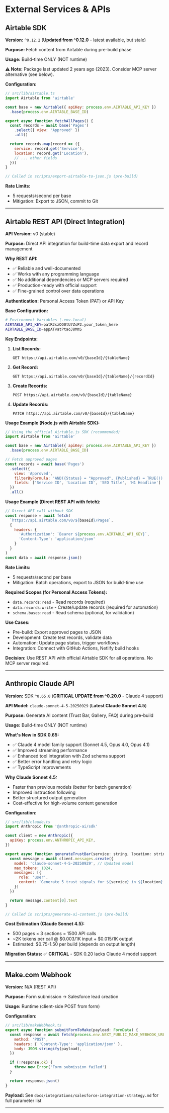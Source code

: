# External Services & APIs

## Airtable SDK

**Version:** `^0.12.2` (**Updated from ^0.12.0** - latest available, but stale)

**Purpose:** Fetch content from Airtable during pre-build phase

**Usage:** Build-time ONLY (NOT runtime)

**⚠️ Note:** Package last updated 2 years ago (2023). Consider MCP server alternative (see below).

**Configuration:**
```javascript
// src/lib/airtable.ts
import Airtable from 'airtable'

const base = new Airtable({ apiKey: process.env.AIRTABLE_API_KEY })
  .base(process.env.AIRTABLE_BASE_ID)

export async function fetchAllPages() {
  const records = await base('Pages')
    .select({ view: 'Approved' })
    .all()

  return records.map(record => ({
    service: record.get('Service'),
    location: record.get('Location'),
    // ... other fields
  }))
}

// Called in scripts/export-airtable-to-json.js (pre-build)
```

**Rate Limits:**
- 5 requests/second per base
- Mitigation: Export to JSON, commit to Git

---

## Airtable REST API (Direct Integration)

**API Version:** v0 (stable)

**Purpose:** Direct API integration for build-time data export and record management

**Why REST API:**
- ✅ Reliable and well-documented
- ✅ Works with any programming language
- ✅ No additional dependencies or MCP servers required
- ✅ Production-ready with official support
- ✅ Fine-grained control over data operations

**Authentication:** Personal Access Token (PAT) or API Key

**Base Configuration:**
```bash
# Environment Variables (.env.local)
AIRTABLE_API_KEY=patR2szOO0tU7ZsP2.your_token_here
AIRTABLE_BASE_ID=appATvatPtaoJ8MmS
```

**Key Endpoints:**

1. **List Records:**
   ```
   GET https://api.airtable.com/v0/{baseId}/{tableName}
   ```

2. **Get Record:**
   ```
   GET https://api.airtable.com/v0/{baseId}/{tableName}/{recordId}
   ```

3. **Create Records:**
   ```
   POST https://api.airtable.com/v0/{baseId}/{tableName}
   ```

4. **Update Records:**
   ```
   PATCH https://api.airtable.com/v0/{baseId}/{tableName}
   ```

**Usage Example (Node.js with Airtable SDK):**
```javascript
// Using the official Airtable.js SDK (recommended)
import Airtable from 'airtable'

const base = new Airtable({ apiKey: process.env.AIRTABLE_API_KEY })
  .base(process.env.AIRTABLE_BASE_ID)

// Fetch approved pages
const records = await base('Pages')
  .select({
    view: 'Approved',
    filterByFormula: 'AND({Status} = "Approved", {Published} = TRUE())',
    fields: ['Service ID', 'Location ID', 'SEO Title', 'H1 Headline']
  })
  .all()
```

**Usage Example (Direct REST API with fetch):**
```javascript
// Direct API call without SDK
const response = await fetch(
  `https://api.airtable.com/v0/${baseId}/Pages`,
  {
    headers: {
      'Authorization': `Bearer ${process.env.AIRTABLE_API_KEY}`,
      'Content-Type': 'application/json'
    }
  }
)
const data = await response.json()
```

**Rate Limits:**
- 5 requests/second per base
- Mitigation: Batch operations, export to JSON for build-time use

**Required Scopes (for Personal Access Tokens):**
- `data.records:read` - Read records (required)
- `data.records:write` - Create/update records (required for automation)
- `schema.bases:read` - Read schema (optional, for validation)

**Use Cases:**
- Pre-build: Export approved pages to JSON
- Development: Create test records, validate data
- Automation: Update page status, trigger workflows
- Integration: Connect with GitHub Actions, Netlify build hooks

**Decision:** Use REST API with official Airtable SDK for all operations. No MCP server required.

---

## Anthropic Claude API

**Version:** SDK `^0.65.0` (**CRITICAL UPDATE from ^0.20.0** - Claude 4 support)

**API Model:** `claude-sonnet-4-5-20250929` (**Latest Claude Sonnet 4.5**)

**Purpose:** Generate AI content (Trust Bar, Gallery, FAQ) during pre-build

**Usage:** Build-time ONLY (NOT runtime)

**What's New in SDK 0.65:**
- ✅ Claude 4 model family support (Sonnet 4.5, Opus 4.0, Opus 4.1)
- ✅ Improved streaming performance
- ✅ Enhanced tool integration with Zod schema support
- ✅ Better error handling and retry logic
- ✅ TypeScript improvements

**Why Claude Sonnet 4.5:**
- Faster than previous models (better for batch generation)
- Improved instruction following
- Better structured output generation
- Cost-effective for high-volume content generation

**Configuration:**
```javascript
// src/lib/claude.ts
import Anthropic from '@anthropic-ai/sdk'

const client = new Anthropic({
  apiKey: process.env.ANTHROPIC_API_KEY,
})

export async function generateTrustBar(service: string, location: string) {
  const message = await client.messages.create({
    model: 'claude-sonnet-4-5-20250929', // Updated model
    max_tokens: 1024,
    messages: [{
      role: 'user',
      content: `Generate 5 trust signals for ${service} in ${location}...`
    }]
  })

  return message.content[0].text
}

// Called in scripts/generate-ai-content.js (pre-build)
```

**Cost Estimation (Claude Sonnet 4.5):**
- 500 pages × 3 sections = 1500 API calls
- ~2K tokens per call @ $0.003/1K input + $0.015/1K output
- Estimated: $0.75-1.50 per build (depends on output length)

**Migration Status:** ✅ **CRITICAL** - SDK 0.20 lacks Claude 4 model support

---

## Make.com Webhook

**Version:** N/A (REST API)

**Purpose:** Form submission → Salesforce lead creation

**Usage:** Runtime (client-side POST from form)

**Configuration:**
```javascript
// src/lib/makeWebhook.ts
export async function submitFormToMake(payload: FormData) {
  const response = await fetch(process.env.NEXT_PUBLIC_MAKE_WEBHOOK_URL!, {
    method: 'POST',
    headers: { 'Content-Type': 'application/json' },
    body: JSON.stringify(payload),
  })

  if (!response.ok) {
    throw new Error('Form submission failed')
  }

  return response.json()
}
```

**Payload:** See `docs/integrations/salesforce-integration-strategy.md` for full parameter list

---

